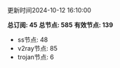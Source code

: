 更新时间2024-10-12 16:10:00

**总订阅: 45**
**总节点: 585**
**有效节点: 139**
- ss节点: 48
- v2ray节点: 85
- trojan节点: 6
